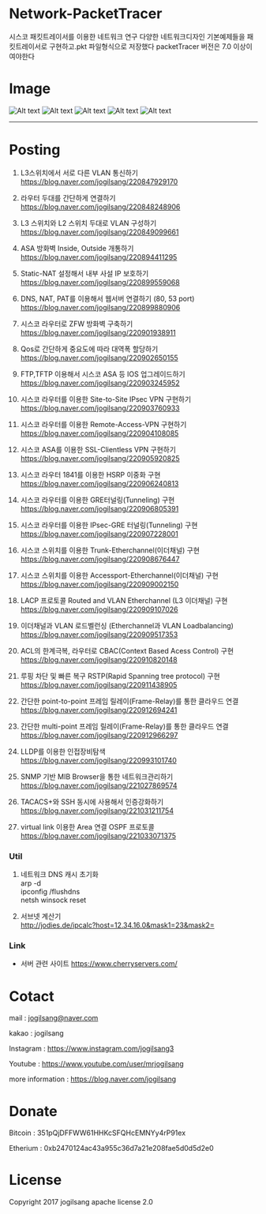# Network-PacketTracer
시스코 패킷트레이서를 이용한 네트워크 연구
다양한 네트워크디자인 기본예제들을 패킷트레이서로 구현하고.pkt 파일형식으로 저장했다
packetTracer 버전은 7.0 이상이여야한다

Image
=============

![Alt text](/network/packetTracer/[ACL]/1.png)
![Alt text](/network/packetTracer/[VPN]/[Site-to-Site-router]/11.png)
![Alt text](/network/packetTracer/[VPN]/[Remote-Access-router]/busan7.png)
![Alt text](/network/packetTracer/[Etherchenel]/스위치액세스-이더채널/3.png)
![Alt text](/network/packetTracer/[tacacs]/tacacs_image.png)

<hr/>


Posting
=============

1. L3스위치에서 서로 다른 VLAN 통신하기
https://blog.naver.com/jogilsang/220847929170

2. 라우터 두대를 간단하게 연결하기
https://blog.naver.com/jogilsang/220848248906

1. L3 스위치와 L2 스위치 두대로 VLAN 구성하기
https://blog.naver.com/jogilsang/220849099661

1. ASA 방화벽 Inside, Outside 개통하기
https://blog.naver.com/jogilsang/220894411295

1. Static-NAT 설정해서 내부 사설 IP 보호하기
https://blog.naver.com/jogilsang/220899559068

1. DNS, NAT, PAT를 이용해서 웹서버 연결하기 (80, 53 port)
https://blog.naver.com/jogilsang/220899880906

1. 시스코 라우터로 ZFW 방화벽 구축하기
https://blog.naver.com/jogilsang/220901938911

1. Qos로 간단하게 중요도에 따라 대역폭 할당하기
https://blog.naver.com/jogilsang/220902650155

1. FTP,TFTP 이용해서 시스코 ASA 등 IOS 업그레이드하기
https://blog.naver.com/jogilsang/220903245952

1. 시스코 라우터를 이용한 Site-to-Site IPsec VPN 구현하기
https://blog.naver.com/jogilsang/220903760933

1. 시스코 라우터를 이용한 Remote-Access-VPN 구현하기
https://blog.naver.com/jogilsang/220904108085

1. 시스코 ASA를 이용한 SSL-Clientless VPN 구현하기
https://blog.naver.com/jogilsang/220905920825

1. 시스코 라우터 1841를 이용한 HSRP 이중화 구현
https://blog.naver.com/jogilsang/220906240813

1. 시스코 라우터를 이용한 GRE터널링(Tunneling) 구현
https://blog.naver.com/jogilsang/220906805391
	
1. 시스코 라우터를 이용한 IPsec-GRE 터널링(Tunneling) 구현
https://blog.naver.com/jogilsang/220907228001

1. 시스코 스위치를 이용한 Trunk-Etherchannel(이더채널) 구현
https://blog.naver.com/jogilsang/220908676447

1. 시스코 스위치를 이용한 Accessport-Etherchannel(이더채널) 구현
https://blog.naver.com/jogilsang/220909002150

1. LACP 프로토콜 Routed and VLAN Etherchannel (L3 이더채널) 구현
https://blog.naver.com/jogilsang/220909107026

1. 이더채널과 VLAN 로드벨런싱 (Etherchannel과 VLAN Loadbalancing)
https://blog.naver.com/jogilsang/220909517353
	
1. ACL의 한계극복, 라우터로 CBAC(Context Based Acess Control) 구현
https://blog.naver.com/jogilsang/220910820148

1. 루핑 차단 및 빠른 복구 RSTP(Rapid Spanning tree protocol) 구현
https://blog.naver.com/jogilsang/220911438905

1. 간단한 point-to-point 프레임 릴레이(Frame-Relay)를 통한 클라우드 연결
https://blog.naver.com/jogilsang/220912694241

1. 간단한 multi-point 프레임 릴레이(Frame-Relay)를 통한 클라우드 연결
https://blog.naver.com/jogilsang/220912966297

1. LLDP를 이용한 인접장비탐색
https://blog.naver.com/jogilsang/220993101740

1. SNMP 기반 MIB Browser을 통한 네트워크관리하기
https://blog.naver.com/jogilsang/221027869574

1. TACACS+와 SSH 동시에 사용해서 인증강화하기
https://blog.naver.com/jogilsang/221031211754

1. virtual link 이용한 Area 연결 OSPF 프로토콜
https://blog.naver.com/jogilsang/221033071375


### Util 
1. 네트워크 DNS 캐시 초기화  
arp -d  
ipconfig /flushdns  
netsh winsock reset 

2. 서브넷 계산기  
http://jodies.de/ipcalc?host=12.34.16.0&mask1=23&mask2=  

### Link 
- 서버 관련 사이트
https://www.cherryservers.com/  

Cotact
=============

mail :
jogilsang@naver.com

kakao :
jogilsang

Instagram :
<https://www.instagram.com/jogilsang3>

Youtube :
<https://www.youtube.com/user/mrjogilsang>

more information : 
<https://blog.naver.com/jogilsang>

Donate
=============
Bitcoin : 351pQjDFFWW61HHKcSFQHcEMNYy4rP91ex

Etherium : 0xb2470124ac43a955c36d7a21e208fae5d0d5d2e0

License
=============
Copyright 2017 jogilsang apache license 2.0


